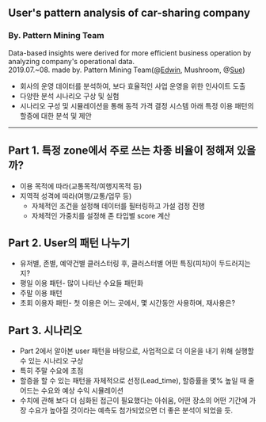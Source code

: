## User's pattern analysis of car-sharing company 
### By. Pattern Mining Team
Data-based insights were derived for more efficient business operation by analyzing company's operational data.  
2019.07.~08. made by. Pattern Mining Team(@[Edwin](https://github.com/Edwinpark), Mushroom, @[Sue](https://github.com/suy379))  
- 회사의 운영 데이터를 분석하여, 보다 효율적인 사업 운영을 위한 인사이트 도출
- 다양한 분석 시나리오 구상 및 실험
- 시나리오 구성 및 시뮬레이션을 통해 동적 가격 결정 시스템 아래 특정 이용 패턴의 할증에 대한 분석 및 제안 

---
## Part 1. 특정 zone에서 주로 쓰는 차종 비율이 정해져 있을까?
- 이용 목적에 따라(교통목적/여행지목적 등)
- 지역적 성격에 따라(여행/교통/업무 등)
  - 자체적인 조건을 설정해 데이터를 필터링하고 가설 검정 진행
  - 자체적인 가중치를 설정해 존 타입별 score 계산

## Part 2. User의 패턴 나누기
- 유저별, 존별, 예약건별 클러스터링 후, 클러스터별 어떤 특징(피처)이 두드러지는지?
- 평일 이용 패턴- 많이 나타난 수요들 패턴화
- 주말 이용 패턴
- 초회 이용자 패턴- 첫 이용은 어느 곳에서, 몇 시간동안 사용하며, 재사용은?

## Part 3. 시나리오 
- Part 2에서 알아본 user 패턴을 바탕으로, 사업적으로 더 이윤을 내기 위해 실행할 수 있는 시나리오 구상
- 특히 주말 수요에 초점 
- 할증을 할 수 있는 패턴을 자체적으로 선정(Lead_time), 할증률을 몇% 높일 때 줄어드는 수요와 예상 수익 시뮬레이션 
- 수치에 관해 보다 더 심화된 접근이 필요했다는 아쉬움, 어떤 장소의 어떤 기간에 가장 수요가 높아질 것이라는 예측도 첨가되었으면 더 좋은 분석이 되었을 듯.
